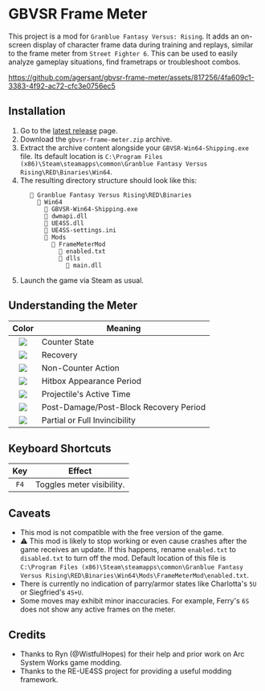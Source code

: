# GBVSR Frame Meter

This project is a mod for `Granblue Fantasy Versus: Rising`. It adds an on-screen display of character frame data during training and replays, similar to the frame meter from `Street Fighter 6`. This can be used to easily analyze gameplay situations, find frametraps or troubleshoot combos.

https://github.com/agersant/gbvsr-frame-meter/assets/817256/4fa609c1-3383-4f92-ac72-cfc3e0756ec5

## Installation

1. Go to the [latest release](https://github.com/agersant/gbvsr-frame-meter/releases/latest) page.
2. Download the `gbvsr-frame-meter.zip` archive.
3. Extract the archive content alongside your `GBVSR-Win64-Shipping.exe` file. Its default location is `C:\Program Files (x86)\Steam\steamapps\common\Granblue Fantasy Versus Rising\RED\Binaries\Win64`.
4. The resulting directory structure should look like this:

```
      📁 Granblue Fantasy Versus Rising\RED\Binaries
        📁 Win64
          📄 GBVSR-Win64-Shipping.exe
          📄 dwmapi.dll
          📄 UE4SS.dll
          📄 UE4SS-settings.ini
          📁 Mods
            📁 FrameMeterMod
              📄 enabled.txt
              📁 dlls
                📄 main.dll
```

5. Launch the game via Steam as usual.

## Understanding the Meter

|                         Color                          | Meaning                                |
| :----------------------------------------------------: | -------------------------------------- |
| <img src="https://placehold.co/21x36/00B796/00B796" /> | Counter State                          |
| <img src="https://placehold.co/21x36/0170BE/0170BE" /> | Recovery                               |
| <img src="https://placehold.co/21x36/42F8FD/42F8FD" /> | Non-Counter Action                     |
| <img src="https://placehold.co/21x36/CC2B67/CC2B67" /> | Hitbox Appearance Period               |
| <img src="https://placehold.co/21x36/C98002/C98002" /> | Projectile's Active Time               |
| <img src="https://placehold.co/21x36/FFF830/FFF830" /> | Post-Damage/Post-Block Recovery Period |
| <img src="https://placehold.co/21x36/F1F1F0/F1F1F0" /> | Partial or Full Invincibility          |

## Keyboard Shortcuts

| Key  | Effect                    |
| :--: | ------------------------- |
| `F4` | Toggles meter visibility. |

## Caveats

- This mod is not compatible with the free version of the game.
- ⚠ This mod is likely to stop working or even cause crashes after the game receives an update. If this happens, rename `enabled.txt` to `disabled.txt` to turn off the mod. Default location of this file is `C:\Program Files (x86)\Steam\steamapps\common\Granblue Fantasy Versus Rising\RED\Binaries\Win64\Mods\FrameMeterMod\enabled.txt`.
- There is currently no indication of parry/armor states like Charlotta's `5U` or Siegfried's `4S+U`.
- Some moves may exhibit minor inaccuracies. For example, Ferry's `6S` does not show any active frames on the meter.

## Credits

- Thanks to Ryn (@WistfulHopes) for their help and prior work on Arc System Works game modding.
- Thanks to the RE-UE4SS project for providing a useful modding framework.
